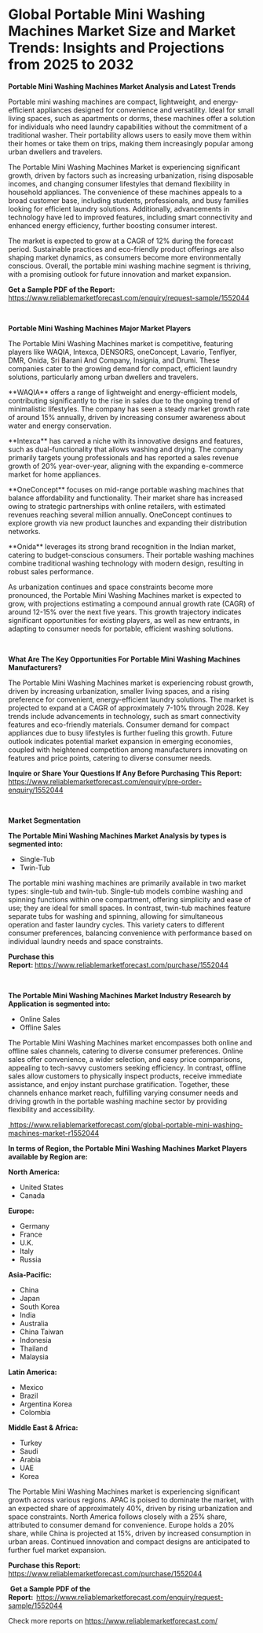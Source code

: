 <p><h1>Global Portable Mini Washing Machines Market Size and Market Trends: Insights and Projections from 2025 to 2032</h1></p><p><strong>Portable Mini Washing Machines Market Analysis and Latest Trends</strong></p>
<p><p>Portable mini washing machines are compact, lightweight, and energy-efficient appliances designed for convenience and versatility. Ideal for small living spaces, such as apartments or dorms, these machines offer a solution for individuals who need laundry capabilities without the commitment of a traditional washer. Their portability allows users to easily move them within their homes or take them on trips, making them increasingly popular among urban dwellers and travelers.</p><p>The Portable Mini Washing Machines Market is experiencing significant growth, driven by factors such as increasing urbanization, rising disposable incomes, and changing consumer lifestyles that demand flexibility in household appliances. The convenience of these machines appeals to a broad customer base, including students, professionals, and busy families looking for efficient laundry solutions. Additionally, advancements in technology have led to improved features, including smart connectivity and enhanced energy efficiency, further boosting consumer interest.</p><p>The market is expected to grow at a CAGR of 12% during the forecast period. Sustainable practices and eco-friendly product offerings are also shaping market dynamics, as consumers become more environmentally conscious. Overall, the portable mini washing machine segment is thriving, with a promising outlook for future innovation and market expansion.</p></p>
<p><strong>Get a Sample PDF of the Report:&nbsp;</strong> <a href="https://www.reliablemarketforecast.com/enquiry/request-sample/1552044?utm_campaign=2140&utm_medium=2&utm_source=Github&utm_content=ia&utm_term=06022025&utm_id=portable-mini-washing-machines">https://www.reliablemarketforecast.com/enquiry/request-sample/1552044</a></p>
<p>&nbsp;</p>
<p><strong>Portable Mini Washing Machines Major Market Players</strong></p>
<p><p>The Portable Mini Washing Machines market is competitive, featuring players like WAQIA, Intexca, DENSORS, oneConcept, Lavario, Tenflyer, DMR, Onida, Sri Barani And Company, Insignia, and Drumi. These companies cater to the growing demand for compact, efficient laundry solutions, particularly among urban dwellers and travelers.</p><p>**WAQIA** offers a range of lightweight and energy-efficient models, contributing significantly to the rise in sales due to the ongoing trend of minimalistic lifestyles. The company has seen a steady market growth rate of around 15% annually, driven by increasing consumer awareness about water and energy conservation.</p><p>**Intexca** has carved a niche with its innovative designs and features, such as dual-functionality that allows washing and drying. The company primarily targets young professionals and has reported a sales revenue growth of 20% year-over-year, aligning with the expanding e-commerce market for home appliances.</p><p>**OneConcept** focuses on mid-range portable washing machines that balance affordability and functionality. Their market share has increased owing to strategic partnerships with online retailers, with estimated revenues reaching several million annually. OneConcept continues to explore growth via new product launches and expanding their distribution networks.</p><p>**Onida** leverages its strong brand recognition in the Indian market, catering to budget-conscious consumers. Their portable washing machines combine traditional washing technology with modern design, resulting in robust sales performance.</p><p>As urbanization continues and space constraints become more pronounced, the Portable Mini Washing Machines market is expected to grow, with projections estimating a compound annual growth rate (CAGR) of around 12-15% over the next five years. This growth trajectory indicates significant opportunities for existing players, as well as new entrants, in adapting to consumer needs for portable, efficient washing solutions.</p></p>
<p>&nbsp;</p>
<p><strong>What Are The Key Opportunities For Portable Mini Washing Machines Manufacturers?</strong></p>
<p><p>The Portable Mini Washing Machines market is experiencing robust growth, driven by increasing urbanization, smaller living spaces, and a rising preference for convenient, energy-efficient laundry solutions. The market is projected to expand at a CAGR of approximately 7-10% through 2028. Key trends include advancements in technology, such as smart connectivity features and eco-friendly materials. Consumer demand for compact appliances due to busy lifestyles is further fueling this growth. Future outlook indicates potential market expansion in emerging economies, coupled with heightened competition among manufacturers innovating on features and price points, catering to diverse consumer needs.</p></p>
<p><strong>Inquire or Share Your Questions If Any Before Purchasing This Report:</strong> <a href="https://www.reliablemarketforecast.com/enquiry/pre-order-enquiry/1552044?utm_campaign=2140&utm_medium=2&utm_source=Github&utm_content=ia&utm_term=06022025&utm_id=portable-mini-washing-machines">https://www.reliablemarketforecast.com/enquiry/pre-order-enquiry/1552044</a></p>
<p>&nbsp;</p>
<p><strong>Market Segmentation</strong></p>
<p><strong>The Portable Mini Washing Machines Market Analysis by types is segmented into:</strong></p>
<p><ul><li>Single-Tub</li><li>Twin-Tub</li></ul></p>
<p><p>The portable mini washing machines are primarily available in two market types: single-tub and twin-tub. Single-tub models combine washing and spinning functions within one compartment, offering simplicity and ease of use; they are ideal for small spaces. In contrast, twin-tub machines feature separate tubs for washing and spinning, allowing for simultaneous operation and faster laundry cycles. This variety caters to different consumer preferences, balancing convenience with performance based on individual laundry needs and space constraints.</p></p>
<p><strong>Purchase this Report:&nbsp;</strong><a href="https://www.reliablemarketforecast.com/purchase/1552044?utm_campaign=2140&utm_medium=2&utm_source=Github&utm_content=ia&utm_term=06022025&utm_id=portable-mini-washing-machines">https://www.reliablemarketforecast.com/purchase/1552044</a></p>
<p>&nbsp;</p>
<p><strong>The Portable Mini Washing Machines Market Industry Research by Application is segmented into:</strong></p>
<p><ul><li>Online Sales</li><li>Offline Sales</li></ul></p>
<p><p>The Portable Mini Washing Machines market encompasses both online and offline sales channels, catering to diverse consumer preferences. Online sales offer convenience, a wider selection, and easy price comparisons, appealing to tech-savvy customers seeking efficiency. In contrast, offline sales allow customers to physically inspect products, receive immediate assistance, and enjoy instant purchase gratification. Together, these channels enhance market reach, fulfilling varying consumer needs and driving growth in the portable washing machine sector by providing flexibility and accessibility.</p></p>
<p><a href="https://www.reliablemarketforecast.com/global-portable-mini-washing-machines-market-r1552044?utm_campaign=2140&utm_medium=2&utm_source=Github&utm_content=ia&utm_term=06022025&utm_id=portable-mini-washing-machines">&nbsp;https://www.reliablemarketforecast.com/global-portable-mini-washing-machines-market-r1552044</a></p>
<p><strong>In terms of Region, the Portable Mini Washing Machines Market Players available by Region are:</strong></p>
<p>
    <p> <strong> North America: </strong>
        <ul>
            <li>United States</li>
            <li>Canada</li>
        </ul>
        </p> 
    <p> <strong> Europe: </strong>
        <ul>
            <li>Germany</li>
            <li>France</li>
            <li>U.K.</li>
            <li>Italy</li>
            <li>Russia</li>
        </ul>
        </p> 
    <p> <strong> Asia-Pacific: </strong>
        <ul>
            <li>China</li>
            <li>Japan</li>
            <li>South Korea</li>
            <li>India</li>
            <li>Australia</li>
            <li>China Taiwan</li>
            <li>Indonesia</li>
            <li>Thailand</li>
            <li>Malaysia</li>
        </ul>
        </p> 
    <p> <strong> Latin America: </strong>
        <ul>
            <li>Mexico</li>
            <li>Brazil</li>
            <li>Argentina Korea</li>
            <li>Colombia</li>
        </ul>
        </p> 
    <p> <strong> Middle East & Africa: </strong>
        <ul>
            <li>Turkey</li>
            <li>Saudi</li>
            <li>Arabia</li>
            <li>UAE</li>
            <li>Korea</li>
        </ul>
    </p>
    </p>
<p><p>The Portable Mini Washing Machines market is experiencing significant growth across various regions. APAC is poised to dominate the market, with an expected share of approximately 40%, driven by rising urbanization and space constraints. North America follows closely with a 25% share, attributed to consumer demand for convenience. Europe holds a 20% share, while China is projected at 15%, driven by increased consumption in urban areas. Continued innovation and compact designs are anticipated to further fuel market expansion.</p></p>
<p><strong>Purchase this Report: </strong><a href="https://www.reliablemarketforecast.com/purchase/1552044?utm_campaign=2140&utm_medium=2&utm_source=Github&utm_content=ia&utm_term=06022025&utm_id=portable-mini-washing-machines">https://www.reliablemarketforecast.com/purchase/1552044</a></p>
<p>&nbsp;<strong>Get a Sample PDF of the Report:&nbsp;&nbsp;</strong><a href="https://www.reliablemarketforecast.com/enquiry/request-sample/1552044?utm_campaign=2140&utm_medium=2&utm_source=Github&utm_content=ia&utm_term=06022025&utm_id=portable-mini-washing-machines">https://www.reliablemarketforecast.com/enquiry/request-sample/1552044</a></p>
<p><strong></strong></p>
<p>Check more reports on <a href="https://www.reliablemarketforecast.com/?utm_campaign=2140&utm_medium=2&utm_source=Github&utm_content=ia&utm_term=06022025&utm_id=portable-mini-washing-machines">https://www.reliablemarketforecast.com/</a></p>